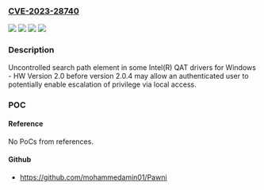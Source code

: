 ### [CVE-2023-28740](https://cve.mitre.org/cgi-bin/cvename.cgi?name=CVE-2023-28740)
![](https://img.shields.io/static/v1?label=Product&message=Intel(R)%20QAT%20drivers%20for%20Windows%20-%20HW%20Version%202.0&color=blue)
![](https://img.shields.io/static/v1?label=Version&message=%3D%20before%20version%202.0.4%20&color=brighgreen)
![](https://img.shields.io/static/v1?label=Vulnerability&message=Uncontrolled%20search%20path%20element&color=brighgreen)
![](https://img.shields.io/static/v1?label=Vulnerability&message=escalation%20of%20privilege&color=brighgreen)

### Description

Uncontrolled search path element in some Intel(R) QAT drivers for Windows - HW Version 2.0 before version 2.0.4 may allow an authenticated user to potentially enable escalation of privilege via local access.

### POC

#### Reference
No PoCs from references.

#### Github
- https://github.com/mohammedamin01/Pawni

